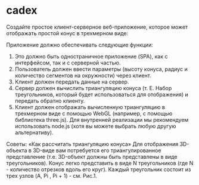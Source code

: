 # cadex

Создайте простое клиент-серверное веб-приложение, которое может отображать простой конус в трехмерном виде:

Приложение должно обеспечивать следующие функции:
1. Это должно быть одностраничное приложение (SPA), как с интерфейсом, так и с серверной частью.
2. Пользователь должен ввести параметры (высоту конуса, радиус и количество сегментов на окружности) через клиент.
3. Клиент должен передать данные на сервер.
4. Сервер должен вычислить триангуляцию конуса (т. Е. Набор треугольников, который будет использоваться для отображения) и
передать обратно клиенту.
5. Клиент должен отображать вычисленную триангуляцию в трехмерном виде с помощью WebGL (например, с помощью
библиотека three.js).
Для внутренней реализации мы рекомендуем использовать node.js (хотя вы можете выбрать любую другую альтернативу).

Советы: «Как рассчитать триангуляцию конуса»
Для отображения 3D-объекта в 3D-виде вам потребуется его триангулированное представление (т.е. 3D-объект
должны быть представлены в виде треугольников).
Конус легко представить в виде N треугольников (где N - количество отрезков вдоль его
круг). Каждый треугольник состоит из трех узлов (A, Pi
, Pi + 1) - см. Рис.1.

